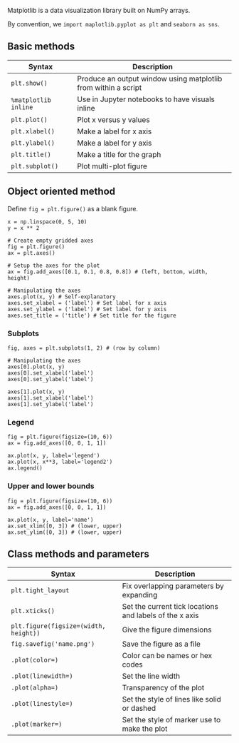 Matplotlib is a data visualization library built on NumPy arrays.

By convention, we `import maplotlib.pyplot as plt` and `seaborn as sns`.

## Basic methods
| Syntax | Description |
| --- | --- |
| `plt.show()` | Produce an output window using matplotlib from within a script |
| `%matplotlib inline` | Use in Jupyter notebooks to have visuals inline |
| `plt.plot()` | Plot x versus y values |
| `plt.xlabel()` | Make a label for x axis |
| `plt.ylabel()` | Make a label for y axis |
| `plt.title()` | Make a title for the graph |
| `plt.subplot()` | Plot multi-plot figure |

## Object oriented method
Define `fig = plt.figure()` as a blank figure.

```
x = np.linspace(0, 5, 10)
y = x ** 2

# Create empty gridded axes
fig = plt.figure()
ax = plt.axes()

# Setup the axes for the plot
ax = fig.add_axes([0.1, 0.1, 0.8, 0.8]) # (left, bottom, width, height)

# Manipulating the axes
axes.plot(x, y) # Self-explanatory
axes.set_xlabel = ('label') # Set label for x axis
axes.set_ylabel = ('label') # Set label for y axis
axes.set_title = ('title') # Set title for the figure
```

### Subplots
```
fig, axes = plt.subplots(1, 2) # (row by column)

# Manipulating the axes
axes[0].plot(x, y)
axes[0].set_xlabel('label')
axes[0].set_ylabel('label')

axes[1].plot(x, y)
axes[1].set_xlabel('label')
axes[1].set_ylabel('label')
```

### Legend
```
fig = plt.figure(figsize=(10, 6))
ax = fig.add_axes([0, 0, 1, 1])

ax.plot(x, y, label='legend')
ax.plot(x, x**3, label='legend2')
ax.legend()
```

### Upper and lower bounds
```
fig = plt.figure(figsize=(10, 6))
ax = fig.add_axes([0, 0, 1, 1])

ax.plot(x, y, label='name')
ax.set_xlim([0, 3]) # (lower, upper)
ax.set_ylim([0, 3]) # (lower, upper)
```

## Class methods and parameters
| Syntax | Description |
| --- | --- |
| `plt.tight_layout` | Fix overlapping parameters by expanding |
| `plt.xticks()` | Set the current tick locations and labels of the x axis |
| `plt.figure(figsize=(width, height))` | Give the figure dimensions |
| `fig.savefig('name.png')` | Save the figure as a file |
| `.plot(color=)` | Color can be names or hex codes |
| `.plot(linewidth=)` | Set the line width |
| `.plot(alpha=)` | Transparency of the plot |
| `.plot(linestyle=)` | Set the style of lines like solid or dashed |
| `.plot(marker=)` | Set the style of marker use to make the plot |
